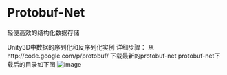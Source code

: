 # Protobuf-Net

轻便高效的结构化数据存储

Unity3D中数据的序列化和反序列化实例
详细步骤：
从http://code.google.com/p/protobuf/ 下载最新的protobuf-net
protobuf-net下载后的目录如下图
![image](https://raw.github.com/nongzhang/Protobuf-Net/processingguide/1.png)
